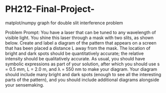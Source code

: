 # PH212-Final-Project-
matplot/numpy graph for double slit interference problem

Problem Prompt: 
You have a laser that can be tuned to any wavelength of visible light. You shine this laser through
a mask with two slits, as shown below. Create and label a diagram of the pattern that appears on a
screen that has been placed a distance L away from the mask. The location of bright and dark
spots should be quantitatively accurate; the relative intensity should be qualitatively accurate. As
usual, you should have symbolic expressions as part of your solution, after which you should use
s = 0.5 mm, L = 2.0 m, and λ = 550 nm to make your diagram. Your diagram should include many
bright and dark spots (enough to see all the interesting parts of the pattern), and you should include
additional diagrams alongside your sensemaking.
